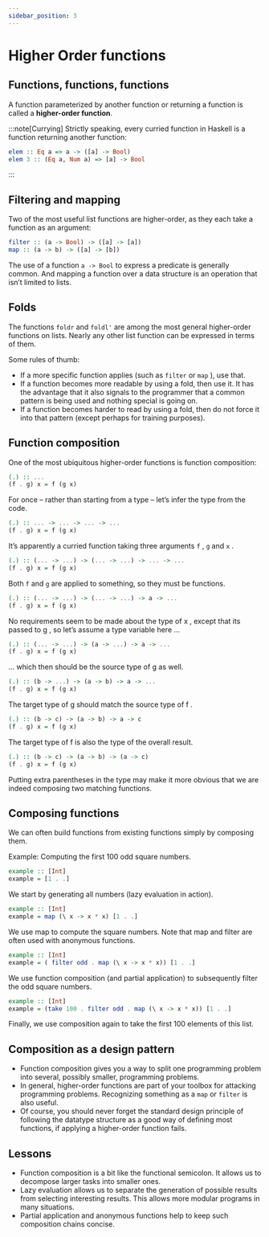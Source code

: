 ```yaml
---
sidebar_position: 3
---
```


# Higher Order functions

## Functions, functions, functions

A function parameterized by another function or returning a function
is called a **higher-order function**.

:::note[Currying]
Strictly speaking, every curried function in Haskell is a function
returning another function:

```hs
elem :: Eq a => a -> ([a] -> Bool)
elem 3 :: (Eq a, Num a) => [a] -> Bool
```

:::

## Filtering and mapping

Two of the most useful list functions are higher-order, as they each
take a function as an argument:

```hs
filter :: (a -> Bool) -> ([a] -> [a])
map :: (a -> b) -> ([a] -> [b])
```

The use of a function `a -> Bool` to express a predicate is generally common. And mapping a function over a data structure is an operation that isn’t limited to lists.

## Folds

The functions `foldr` and `foldl'` are among the most general
higher-order functions on lists. Nearly any other list function can be
expressed in terms of them.

Some rules of thumb:

- If a more specific function applies (such as `filter` or `map` ),
use that.
- If a function becomes more readable by using a fold, then use it.
It has the advantage that it also signals to the programmer that a
common pattern is being used and nothing special is going on.
- If a function becomes harder to read by using a fold, then do not
force it into that pattern (except perhaps for training purposes).

## Function composition

One of the most ubiquitous higher-order functions is function
composition:

```hs
(.) :: ...
(f . g) x = f (g x)
```

For once – rather than starting from a type – let’s infer the type from
the code.

```hs
(.) :: ... -> ... -> ... -> ...
(f . g) x = f (g x)
```

It’s apparently a curried function taking three arguments `f` , `g` and `x` .

```hs
(.) :: (... -> ...) -> (... -> ...) -> ... -> ...
(f . g) x = f (g x)
```

Both `f` and `g` are applied to something, so they must be functions.

```hs
(.) :: (... -> ...) -> (... -> ...) -> a -> ...
(f . g) x = f (g x)
```

No requirements seem to be made about the type of x , except that
its passed to g , so let’s assume a type variable here ...

```hs
(.) :: (... -> ...) -> (a -> ...) -> a -> ...
(f . g) x = f (g x)
```

... which then should be the source type of g as well.

```hs
(.) :: (b -> ...) -> (a -> b) -> a -> ...
(f . g) x = f (g x)
```

The target type of g should match the source type of f .

```hs
(.) :: (b -> c) -> (a -> b) -> a -> c
(f . g) x = f (g x)
```

The target type of f is also the type of the overall result.

```hs
(.) :: (b -> c) -> (a -> b) -> (a -> c)
(f . g) x = f (g x)
```

Putting extra parentheses in the type may make it more obvious that
we are indeed composing two matching functions.

## Composing functions

We can often build functions from existing functions simply by
composing them.

Example: Computing the first 100 odd square numbers.

```hs
example :: [Int]
example = [1 . .]
```

We start by generating all numbers (lazy evaluation in action).

```hs
example :: [Int]
example = map (\ x -> x * x) [1 . .]
```

We use map to compute the square numbers. Note that map and
filter are often used with anonymous functions.

```hs
example :: [Int]
example = ( filter odd . map (\ x -> x * x)) [1 . .]
```

We use function composition (and partial application) to subsequently filter the odd square numbers.

```hs
example :: [Int]
example = (take 100 . filter odd . map (\ x -> x * x)) [1 . .]
```

Finally, we use composition again to take the first 100 elements of this
list.

## Composition as a design pattern

- Function composition gives you a way to split one programming problem into several, possibly smaller, programming problems.
- In general, higher-order functions are part of your toolbox for attacking programming problems. Recognizing something as a `map` or `filter` is also useful.
- Of course, you should never forget the standard design principle of following the datatype structure as a good way of defining most functions, if applying a higher-order function fails.

## Lessons

- Function composition is a bit like the functional semicolon. It
allows us to decompose larger tasks into smaller ones.
- Lazy evaluation allows us to separate the generation of possible
results from selecting interesting results. This allows more
modular programs in many situations.
- Partial application and anonymous functions help to keep such
composition chains concise.

